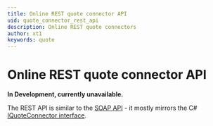 ```yaml
---
title: Online REST quote connector API
uid: quote_connector_rest_api
description: Online REST quote connectors
author: xt1
keywords: quote
---
```


# Online REST quote connector API

**In Development, currently unavailable.**

The REST API is similar to the [SOAP API](soap-quote-connector-api.md) - it mostly mirrors the C# [IQuoteConnector interface](../api/iquoteconnector.md).

